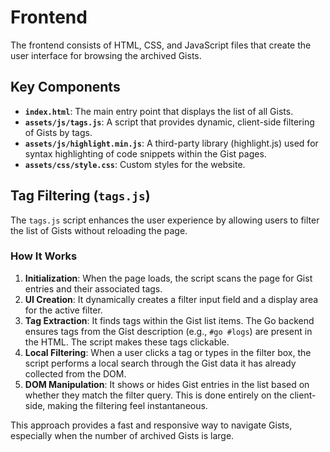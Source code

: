 # Frontend

The frontend consists of HTML, CSS, and JavaScript files that create the user interface for browsing the archived Gists.

## Key Components

-   **`index.html`**: The main entry point that displays the list of all Gists.
-   **`assets/js/tags.js`**: A script that provides dynamic, client-side filtering of Gists by tags.
-   **`assets/js/highlight.min.js`**: A third-party library (highlight.js) used for syntax highlighting of code snippets within the Gist pages.
-   **`assets/css/style.css`**: Custom styles for the website.

## Tag Filtering (`tags.js`)

The `tags.js` script enhances the user experience by allowing users to filter the list of Gists without reloading the page.

### How It Works

1.  **Initialization**: When the page loads, the script scans the page for Gist entries and their associated tags.
2.  **UI Creation**: It dynamically creates a filter input field and a display area for the active filter.
3.  **Tag Extraction**: It finds tags within the Gist list items. The Go backend ensures tags from the Gist description (e.g., `#go #logs`) are present in the HTML. The script makes these tags clickable.
4.  **Local Filtering**: When a user clicks a tag or types in the filter box, the script performs a local search through the Gist data it has already collected from the DOM.
5.  **DOM Manipulation**: It shows or hides Gist entries in the list based on whether they match the filter query. This is done entirely on the client-side, making the filtering feel instantaneous.

This approach provides a fast and responsive way to navigate Gists, especially when the number of archived Gists is large.
